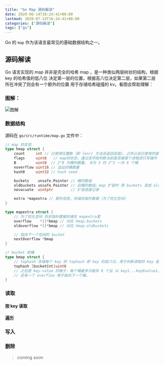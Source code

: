 ```yaml
---
title: "Go Map 源码解读"
date: 2020-06-14T16:24:41+08:00
lastmod: 2020-07-14T16:24:41+08:00
categories: ["源码解读"]
tags: ["go"]
---
```


Go 的 `map` 作为该语言最常见的基础数据结构之一。

## 源码解读

Go 语言实现的 map 并非是完全的哈希 map ，是一种类似两层树状的结构，根据 key 的哈希值的低八位 决定第一层的位置，根据高八位决定第二层，如果第二层所在冲突了则会有一个额外的位置 用于存储哈希碰撞的 kv。看图会帮助理解：

### 图解：

![图解](http://blog.linkinstars.com/mweb/15593603213325.jpg)

### 数据结构

源码在 `go/src/runtime/map.go` 文件中：

``` go
// map 的实现
type hmap struct {
	count     int // 已使用位置数（即 len() 方法会返回该值），之所以说已使用的是因为并非所有的位置都存放位置
	flags     uint8   // map的状态，通过该字段判断当前是否被某个进程进行写操作
	B         uint8  // 2^B 为桶的数量， B为 3 时 2^3 一共 8 个桶
	noverflow uint16 // 溢出的桶数量
	hash0     uint32 // hash seed

	buckets    unsafe.Pointer // 桶的数组
	oldbuckets unsafe.Pointer // 旧桶的数组。map 扩容时 原 buckets 变成 oldbuckets 并将数据逐步迁移，并非一次性迁移
	nevacuate  uintptr        // 扩容进度记录

	extra *mapextra // 额外信息。存储非指针数据（为了优化空间）
}

type mapextra struct {
    // 为了优化空间 将非指针数据存储在 mapextra里
	overflow    *[]*bmap // 对应 hmap.buckets
	oldoverflow *[]*bmap // 对应 hmap.oldbuckets

	// 指向下一个空闲的 bucket
	nextOverflow *bmap
}

// bucket 即桶
type bmap struct {
	// tophash 存储每个 key 的 tophash 即 key 的前八位，用于判断读取的 key 是否在当前桶里。
    tophash [bucketCnt]uint8
    // 之后是 key-value 的格子，每个桶最多只能存 8 个且 以 key1...key8value1...value8 的形式存储。
	// 还有一个 overflow 用于指向下一个桶。
}
```

### 读取

#### 按 key 读取

#### 遍历

### 写入

### 删除

> coming soon
